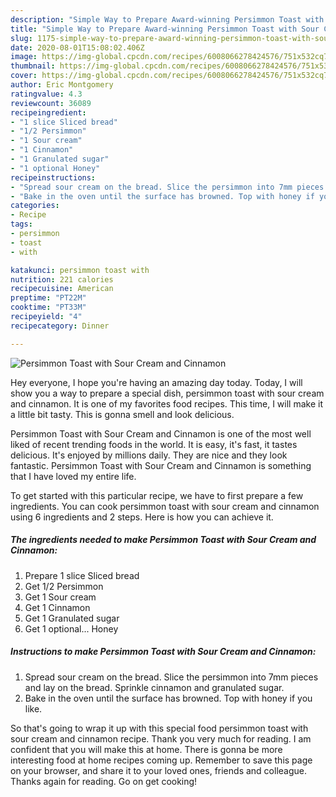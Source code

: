 ```yaml
---
description: "Simple Way to Prepare Award-winning Persimmon Toast with Sour Cream and Cinnamon"
title: "Simple Way to Prepare Award-winning Persimmon Toast with Sour Cream and Cinnamon"
slug: 1175-simple-way-to-prepare-award-winning-persimmon-toast-with-sour-cream-and-cinnamon
date: 2020-08-01T15:08:02.406Z
image: https://img-global.cpcdn.com/recipes/6008066278424576/751x532cq70/persimmon-toast-with-sour-cream-and-cinnamon-recipe-main-photo.jpg
thumbnail: https://img-global.cpcdn.com/recipes/6008066278424576/751x532cq70/persimmon-toast-with-sour-cream-and-cinnamon-recipe-main-photo.jpg
cover: https://img-global.cpcdn.com/recipes/6008066278424576/751x532cq70/persimmon-toast-with-sour-cream-and-cinnamon-recipe-main-photo.jpg
author: Eric Montgomery
ratingvalue: 4.3
reviewcount: 36089
recipeingredient:
- "1 slice Sliced bread"
- "1/2 Persimmon"
- "1 Sour cream"
- "1 Cinnamon"
- "1 Granulated sugar"
- "1 optional Honey"
recipeinstructions:
- "Spread sour cream on the bread. Slice the persimmon into 7mm pieces and lay on the bread. Sprinkle cinnamon and granulated sugar."
- "Bake in the oven until the surface has browned. Top with honey if you like."
categories:
- Recipe
tags:
- persimmon
- toast
- with

katakunci: persimmon toast with 
nutrition: 221 calories
recipecuisine: American
preptime: "PT22M"
cooktime: "PT33M"
recipeyield: "4"
recipecategory: Dinner

---
```



![Persimmon Toast with Sour Cream and Cinnamon](https://img-global.cpcdn.com/recipes/6008066278424576/751x532cq70/persimmon-toast-with-sour-cream-and-cinnamon-recipe-main-photo.jpg)

Hey everyone, I hope you're having an amazing day today. Today, I will show you a way to prepare a special dish, persimmon toast with sour cream and cinnamon. It is one of my favorites food recipes. This time, I will make it a little bit tasty. This is gonna smell and look delicious.

Persimmon Toast with Sour Cream and Cinnamon is one of the most well liked of recent trending foods in the world. It is easy, it's fast, it tastes delicious. It's enjoyed by millions daily. They are nice and they look fantastic. Persimmon Toast with Sour Cream and Cinnamon is something that I have loved my entire life.




To get started with this particular recipe, we have to first prepare a few ingredients. You can cook persimmon toast with sour cream and cinnamon using 6 ingredients and 2 steps. Here is how you can achieve it.

<!--inarticleads1-->

##### The ingredients needed to make Persimmon Toast with Sour Cream and Cinnamon:

1. Prepare 1 slice Sliced bread
1. Get 1/2 Persimmon
1. Get 1 Sour cream
1. Get 1 Cinnamon
1. Get 1 Granulated sugar
1. Get 1 optional... Honey




<!--inarticleads2-->

##### Instructions to make Persimmon Toast with Sour Cream and Cinnamon:

1. Spread sour cream on the bread. Slice the persimmon into 7mm pieces and lay on the bread. Sprinkle cinnamon and granulated sugar.
1. Bake in the oven until the surface has browned. Top with honey if you like.




So that's going to wrap it up with this special food persimmon toast with sour cream and cinnamon recipe. Thank you very much for reading. I am confident that you will make this at home. There is gonna be more interesting food at home recipes coming up. Remember to save this page on your browser, and share it to your loved ones, friends and colleague. Thanks again for reading. Go on get cooking!
